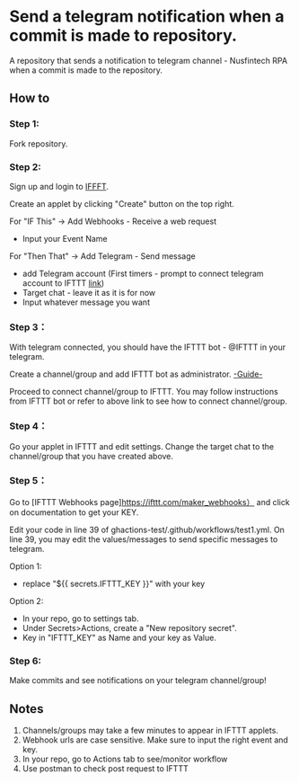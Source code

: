 # Send a telegram notification when a commit is made to repository.

A repository that sends a notification to telegram channel - Nusfintech RPA when a commit is made to the repository.

## How to 

### Step 1:
Fork repository.

### Step 2:
Sign up and login to [IFFFT](https://ifttt.com).

Create an applet by clicking "Create" button on the top right.

For "IF This" -> Add Webhooks - Receive a web request   
- Input your Event Name


For "Then That" -> Add Telegram - Send message
- add Telegram account (First timers - prompt to connect telegram account to IFTTT [link](https://help.ifttt.com/hc/en-us/articles/360003121113-How-to-get-started-using-IFTTT-with-Telegram))
- Target chat - leave it as it is for now
- Input whatever message you want


### Step 3：
With telegram connected, you should have the IFTTT bot - @IFTTT in your telegram. 

Create a channel/group and add IFTTT bot as administrator. [-Guide-](https://help.ifttt.com/hc/en-us/articles/360003121113-How-to-get-started-using-IFTTT-with-Telegram)

Proceed to connect channel/group to IFTTT.
You may follow instructions from IFTTT bot or refer to above link to see how to connect channel/group.

### Step 4：
Go your applet in IFTTT and edit settings.
Change the target chat to the channel/group that you have created above.

### Step 5：
Go to [IFTTT Webhooks page]https://ifttt.com/maker_webhooks） and click on documentation to get your KEY.

Edit your code in line 39 of ghactions-test/.github/workflows/test1.yml.
On line 39, you may edit the values/messages to send specific messages to telegram.

Option 1:
- replace "${{ secrets.IFTTT_KEY }}" with your key

Option 2:
- In your repo, go to settings tab.
- Under Secrets>Actions, create a "New repository secret".
- Key in "IFTTT_KEY" as Name and your key as Value.

### Step 6:
Make commits and see notifications on your telegram channel/group!

## Notes
1. Channels/groups may take a few minutes to appear in IFTTT applets.
2. Webhook urls are case sensitive. Make sure to input the right event and key.
3. In your repo, go to Actions tab to see/monitor workflow
4. Use postman to check post request to IFTTT
